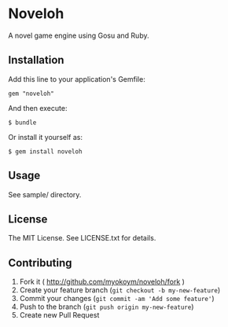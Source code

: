 # Noveloh

A novel game engine using Gosu and Ruby.

## Installation

Add this line to your application's Gemfile:

    gem "noveloh"

And then execute:

    $ bundle

Or install it yourself as:

    $ gem install noveloh

## Usage

See sample/ directory.

## License

The MIT License. See LICENSE.txt for details.

## Contributing

1. Fork it ( http://github.com/myokoym/noveloh/fork )
2. Create your feature branch (`git checkout -b my-new-feature`)
3. Commit your changes (`git commit -am 'Add some feature'`)
4. Push to the branch (`git push origin my-new-feature`)
5. Create new Pull Request
